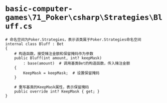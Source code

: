 # `basic-computer-games\71_Poker\csharp\Strategies\Bluff.cs`

```
# 命名空间为Poker.Strategies，表示该类属于Poker.Strategies命名空间
internal class Bluff : Bet
{
    # 构造函数，接受赌注金额和保留掩码作为参数
    public Bluff(int amount, int? keepMask)
        : base(amount)  # 调用基类Bet的构造函数，传入赌注金额
    {
        KeepMask = keepMask;  # 设置保留掩码
    }

    # 重写基类的KeepMask属性，表示保留掩码
    public override int? KeepMask { get; }
}
```